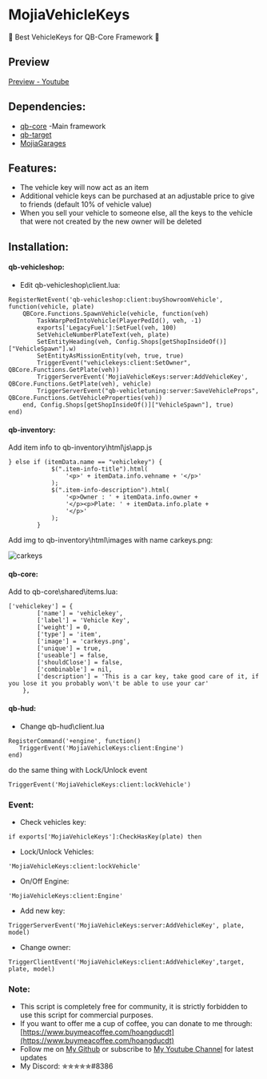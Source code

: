 # MojiaVehicleKeys
🔑 Best VehicleKeys for QB-Core Framework 🔑
## Preview
[Preview - Youtube](https://youtu.be/oR0IcCj9JA0)
## Dependencies:
- [qb-core](https://github.com/qbcore-framework/qb-core) -Main framework
- [qb-target](https://github.com/BerkieBb/qb-target)
- [MojiaGarages](https://github.com/hoangducdt/MojiaGarages)
## Features:
- The vehicle key will now act as an item
- Additional vehicle keys can be purchased at an adjustable price to give to friends (default 10% of vehicle value)
- When you sell your vehicle to someone else, all the keys to the vehicle that were not created by the new owner will be deleted

## Installation:
#### qb-vehicleshop:
- Edit qb-vehicleshop\client.lua:
```
RegisterNetEvent('qb-vehicleshop:client:buyShowroomVehicle', function(vehicle, plate)
    QBCore.Functions.SpawnVehicle(vehicle, function(veh)
        TaskWarpPedIntoVehicle(PlayerPedId(), veh, -1)
        exports['LegacyFuel']:SetFuel(veh, 100)
        SetVehicleNumberPlateText(veh, plate)
        SetEntityHeading(veh, Config.Shops[getShopInsideOf()]["VehicleSpawn"].w)
        SetEntityAsMissionEntity(veh, true, true)
        TriggerEvent("vehiclekeys:client:SetOwner", QBCore.Functions.GetPlate(veh))
        TriggerServerEvent('MojiaVehicleKeys:server:AddVehicleKey', QBCore.Functions.GetPlate(veh), vehicle)
        TriggerServerEvent("qb-vehicletuning:server:SaveVehicleProps", QBCore.Functions.GetVehicleProperties(veh))
    end, Config.Shops[getShopInsideOf()]["VehicleSpawn"], true)
end)
```
#### qb-inventory:
Add item info to qb-inventory\html\js\app.js
```
} else if (itemData.name == "vehiclekey") {
            $(".item-info-title").html(
				'<p>' + itemData.info.vehname + '</p>'
			);
            $(".item-info-description").html(
				'<p>Owner : ' + itemData.info.owner +
				'</p><p>Plate: ' + itemData.info.plate +
				'</p>'
			);
        }
```
Add img to qb-inventory\html\images with name carkeys.png:

![carkeys](https://i.imgur.com/JmRS6v9.png)
#### qb-core:
Add to qb-core\shared\items.lua:
```
['vehiclekey'] = {
		['name'] = 'vehiclekey',
		['label'] = 'Vehicle Key',
		['weight'] = 0,
		['type'] = 'item',
		['image'] = 'carkeys.png',
		['unique'] = true,
		['useable'] = false,
		['shouldClose'] = false,
		['combinable'] = nil,
		['description'] = 'This is a car key, take good care of it, if you lose it you probably won\'t be able to use your car'
	},
```
#### qb-hud:
- Change qb-hud\client.lua
```
RegisterCommand('+engine', function()
   TriggerEvent('MojiaVehicleKeys:client:Engine')
end)
```
do the same thing with Lock/Unlock event
```
TriggerEvent('MojiaVehicleKeys:client:lockVehicle')
```
### Event:
- Check vehicles key:
```
if exports['MojiaVehicleKeys']:CheckHasKey(plate) then
```
- Lock/Unlock Vehicles:
```
'MojiaVehicleKeys:client:lockVehicle'
```
- On/Off Engine:
```
'MojiaVehicleKeys:client:Engine'
```
- Add new key:
```
TriggerServerEvent('MojiaVehicleKeys:server:AddVehicleKey', plate, model)
```
- Change owner:
```
TriggerClientEvent('MojiaVehicleKeys:client:AddVehicleKey',target, plate, model)
```
### Note:
- This script is completely free for community, it is strictly forbidden to use this script for commercial purposes.
- If you want to offer me a cup of coffee, you can donate to me through: [https://www.buymeacoffee.com/hoangducdt](https://www.buymeacoffee.com/hoangducdt)
- Follow me on [My Github](https://github.com/hoangducdt) or subscribe to [My Youtube Channel](https://www.youtube.com/channel/UCFIsOgj9zvEWAwFTPRT5mbQ) for latest updates
- My Discord: ✯✯✯✯✯#8386

